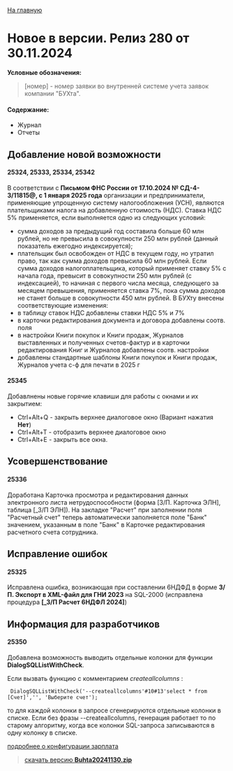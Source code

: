 ﻿[На главную](../../index.md)

# Новое  в версии. Релиз 280 от 30.11.2024

**Условные обозначения:**
 >[номер] - номер заявки во внутренней системе учета заявок компании "БУХта".

#### Содержание: 

- Журнал
- Отчеты

## Добавление новой возможности

#### 25324, 25333, 25334, 25342

В соответствии с __Письмом ФНС России от 17.10.2024 № СД-4-3/11815@, с 1 января 2025 года__ организации и предприниматели, применяющие упрощенную систему налогообложения (УСН), являются плательщиками налога на добавленную стоимость (НДС).
Ставка НДС 5% применяется, если выполняется одно из следующих условий:
- сумма доходов за предыдущий год составила больше 60 млн рублей, но не превысила в совокупности 250 млн рублей (данный показатель ежегодно индексируется);
- плательщик был освобожден от НДС в текущем году, но утратил право, так как сумма доходов превысила 60 млн рублей.
Если сумма доходов налогоплательщика, который применяет ставку 5% с начала года, превысит в совокупности 250 млн рублей (c индексацией), то начиная с первого числа месяца, следующего за месяцем превышения, применяется ставка 7%, пока сумма доходов не станет больше в совокупности 450 млн рублей.
В БУХту внесены соответствующие изменения: 
- в таблицу ставок НДС добавлены ставки НДС 5% и 7%
- в карточки редактирования документа и договора добавлены соотв. поля
- в настройки Книги покупок и Книги продаж, Журналов выставленных и полученных счетов-фактур и в карточки редактирования Книг и Журналов добавлены соотв. настройки
- добавлены стандартные шаблоны Книги покупок и Книги продаж, Журналов учета с-ф для печати в 2025 г

#### 25345
Добавлнены новые горячие клавиши для работы с окнами и их закрытием:
- Ctrl+Alt+Q - закрыть верхнее диалоговое окно (Вариант нажатия __Нет__)
- Ctrl+Alt+T - отобразить верхнее диалоговое окно 
- Ctrl+Alt+E - закрыть все окна.

## Усовершенствование

#### 25336
Доработана Карточка просмотра и редактирования данных электронного листа нетрудоспособности (форма [З/П. Карточка ЭЛН], таблица [_З/П ЭЛН]). На закладке "Расчет" при заполнении поля "Расчетный счет" теперь автоматически заполняется поле "Банк" значением, указанным в поле "Банк" в Карточке редактирования расчетного счета сотрудника.


## Исправление ошибок

#### 25325
Исправлена ошибка, возникающая при составлении 6НДФД в форме __З/П. Экспорт в XML-файл для ГНИ 2023__ на SQL-2000 (исправлена процедура __[_З/П Расчет 6НДФЛ 2024]__)

## Информация для разработчиков

#### 25350 
Добавлена возможность выводить отдельные колонки для функции   __DialogSQLListWithCheck__.

Если вызвать функцию с комментарием _createallcolumns_ :
>
  ``` DialogSQLListWithCheck('--createallcolumns'#10#13'select * from [Счет]','', 'Выберите счет');```

то для каждой колонки в запросе сгенерируются отдельные колонки в списке.
Если без фразы --createallcolumns, генерация работает то по старому алгоритму, когда все колонки SQL-запроса записываются в одну колонку в списке.

[подробнее о конфигурации зарплата](Стандартная_Зарплата.htm)

>[скачать версию **Buhta20241130.zip**](Buhta20241130.zip)
